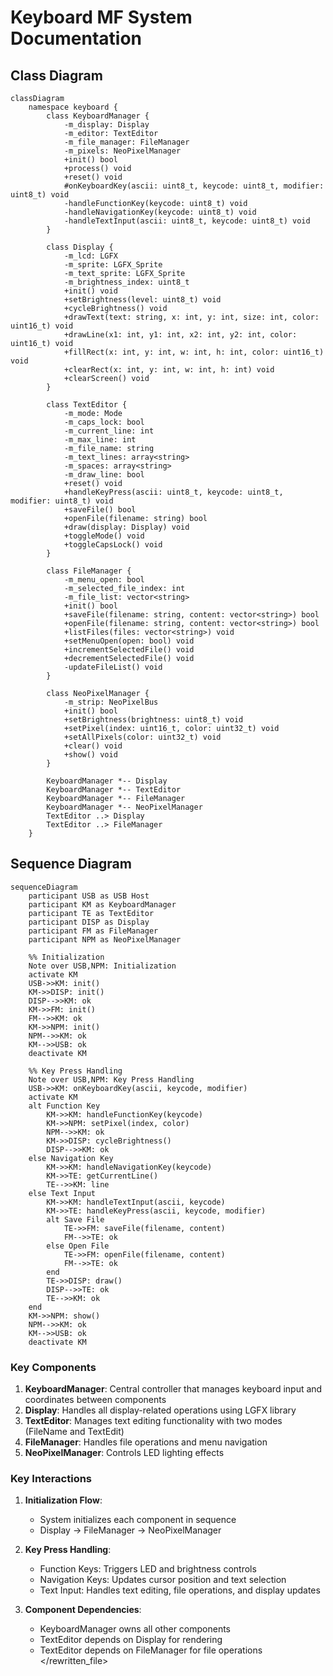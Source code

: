 # Keyboard MF System Documentation

## Class Diagram

```mermaid
classDiagram
    namespace keyboard {
        class KeyboardManager {
            -m_display: Display
            -m_editor: TextEditor
            -m_file_manager: FileManager
            -m_pixels: NeoPixelManager
            +init() bool
            +process() void
            +reset() void
            #onKeyboardKey(ascii: uint8_t, keycode: uint8_t, modifier: uint8_t) void
            -handleFunctionKey(keycode: uint8_t) void
            -handleNavigationKey(keycode: uint8_t) void
            -handleTextInput(ascii: uint8_t, keycode: uint8_t) void
        }

        class Display {
            -m_lcd: LGFX
            -m_sprite: LGFX_Sprite
            -m_text_sprite: LGFX_Sprite
            -m_brightness_index: uint8_t
            +init() void
            +setBrightness(level: uint8_t) void
            +cycleBrightness() void
            +drawText(text: string, x: int, y: int, size: int, color: uint16_t) void
            +drawLine(x1: int, y1: int, x2: int, y2: int, color: uint16_t) void
            +fillRect(x: int, y: int, w: int, h: int, color: uint16_t) void
            +clearRect(x: int, y: int, w: int, h: int) void
            +clearScreen() void
        }

        class TextEditor {
            -m_mode: Mode
            -m_caps_lock: bool
            -m_current_line: int
            -m_max_line: int
            -m_file_name: string
            -m_text_lines: array<string>
            -m_spaces: array<string>
            -m_draw_line: bool
            +reset() void
            +handleKeyPress(ascii: uint8_t, keycode: uint8_t, modifier: uint8_t) void
            +saveFile() bool
            +openFile(filename: string) bool
            +draw(display: Display) void
            +toggleMode() void
            +toggleCapsLock() void
        }

        class FileManager {
            -m_menu_open: bool
            -m_selected_file_index: int
            -m_file_list: vector<string>
            +init() bool
            +saveFile(filename: string, content: vector<string>) bool
            +openFile(filename: string, content: vector<string>) bool
            +listFiles(files: vector<string>) void
            +setMenuOpen(open: bool) void
            +incrementSelectedFile() void
            +decrementSelectedFile() void
            -updateFileList() void
        }

        class NeoPixelManager {
            -m_strip: NeoPixelBus
            +init() bool
            +setBrightness(brightness: uint8_t) void
            +setPixel(index: uint16_t, color: uint32_t) void
            +setAllPixels(color: uint32_t) void
            +clear() void
            +show() void
        }

        KeyboardManager *-- Display
        KeyboardManager *-- TextEditor
        KeyboardManager *-- FileManager
        KeyboardManager *-- NeoPixelManager
        TextEditor ..> Display
        TextEditor ..> FileManager
    }
```

## Sequence Diagram

```mermaid
sequenceDiagram
    participant USB as USB Host
    participant KM as KeyboardManager
    participant TE as TextEditor
    participant DISP as Display
    participant FM as FileManager
    participant NPM as NeoPixelManager

    %% Initialization
    Note over USB,NPM: Initialization
    activate KM
    USB->>KM: init()
    KM->>DISP: init()
    DISP-->>KM: ok
    KM->>FM: init()
    FM-->>KM: ok
    KM->>NPM: init()
    NPM-->>KM: ok
    KM-->>USB: ok
    deactivate KM

    %% Key Press Handling
    Note over USB,NPM: Key Press Handling
    USB->>KM: onKeyboardKey(ascii, keycode, modifier)
    activate KM
    alt Function Key
        KM->>KM: handleFunctionKey(keycode)
        KM->>NPM: setPixel(index, color)
        NPM-->>KM: ok
        KM->>DISP: cycleBrightness()
        DISP-->>KM: ok
    else Navigation Key
        KM->>KM: handleNavigationKey(keycode)
        KM->>TE: getCurrentLine()
        TE-->>KM: line
    else Text Input
        KM->>KM: handleTextInput(ascii, keycode)
        KM->>TE: handleKeyPress(ascii, keycode, modifier)
        alt Save File
            TE->>FM: saveFile(filename, content)
            FM-->>TE: ok
        else Open File
            TE->>FM: openFile(filename, content)
            FM-->>TE: ok
        end
        TE->>DISP: draw()
        DISP-->>TE: ok
        TE-->>KM: ok
    end
    KM->>NPM: show()
    NPM-->>KM: ok
    KM-->>USB: ok
    deactivate KM
```

### Key Components

1. **KeyboardManager**: Central controller that manages keyboard input and coordinates between components
2. **Display**: Handles all display-related operations using LGFX library
3. **TextEditor**: Manages text editing functionality with two modes (FileName and TextEdit)
4. **FileManager**: Handles file operations and menu navigation
5. **NeoPixelManager**: Controls LED lighting effects

### Key Interactions

1. **Initialization Flow**:

   - System initializes each component in sequence
   - Display → FileManager → NeoPixelManager

2. **Key Press Handling**:

   - Function Keys: Triggers LED and brightness controls
   - Navigation Keys: Updates cursor position and text selection
   - Text Input: Handles text editing, file operations, and display updates

3. **Component Dependencies**:
   - KeyboardManager owns all other components
   - TextEditor depends on Display for rendering
   - TextEditor depends on FileManager for file operations
     </rewritten_file>
